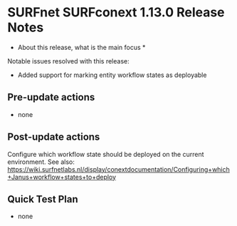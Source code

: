 # SURFnet SURFconext 1.13.0 Release Notes #

* About this release, what is the main focus *

Notable issues resolved with this release:
* Added support for marking entity workflow states as deployable

Pre-update actions
------------------
* none

Post-update actions
-------------------
Configure which workflow state should be deployed on the current environment.
See also: https://wiki.surfnetlabs.nl/display/conextdocumentation/Configuring+which+Janus+workflow+states+to+deploy

Quick Test Plan
---------------

* none